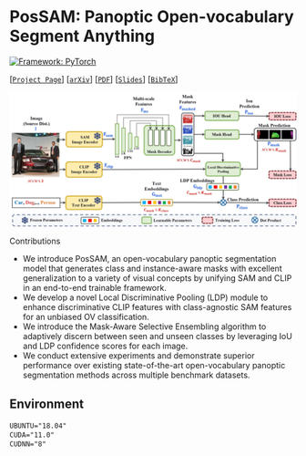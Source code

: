 # PosSAM: Panoptic Open-vocabulary Segment Anything

[![Framework: PyTorch](https://img.shields.io/badge/Framework-PyTorch-orange.svg)](https://pytorch.org/) 

[[`Project Page`](https://vibashan.github.io/possam-web/)] [[`arXiv`](https://arxiv.org/abs/2303.16891)] [[`PDF`]()] [[`Slides`]()]  [[`BibTeX`]()] 

<p align="center">
  <img src="images/possam/Archi_v3.jpg" width="800"/>
</p

#### Contributions
- We introduce PosSAM, an open-vocabulary panoptic segmentation model that generates class and instance-aware masks with excellent generalization to a variety of visual concepts by unifying SAM and CLIP in an end-to-end trainable framework.
- We develop a novel Local Discriminative Pooling (LDP) module to enhance discriminative CLIP features with class-agnostic SAM features for an unbiased OV classification.
- We introduce the Mask-Aware Selective Ensembling algorithm to adaptively discern between seen and unseen classes by leveraging IoU and LDP confidence scores for each image.
- We conduct extensive experiments and demonstrate superior performance over existing state-of-the-art open-vocabulary panoptic segmentation methods across multiple benchmark datasets.


## Environment
```angular2
UBUNTU="18.04"
CUDA="11.0"
CUDNN="8"
```
